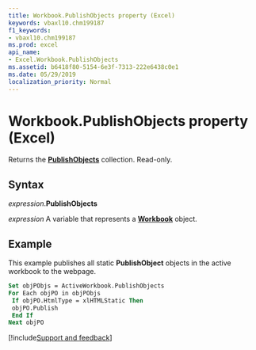 ```yaml
---
title: Workbook.PublishObjects property (Excel)
keywords: vbaxl10.chm199187
f1_keywords:
- vbaxl10.chm199187
ms.prod: excel
api_name:
- Excel.Workbook.PublishObjects
ms.assetid: b6418f80-5154-6e3f-7313-222e6438c0e1
ms.date: 05/29/2019
localization_priority: Normal
---
```



# Workbook.PublishObjects property (Excel)

Returns the **[PublishObjects](Excel.PublishObjects.md)** collection. Read-only.


## Syntax

_expression_.**PublishObjects**

_expression_ A variable that represents a **[Workbook](Excel.Workbook.md)** object.


## Example

This example publishes all static **PublishObject** objects in the active workbook to the webpage.

```vb
Set objPObjs = ActiveWorkbook.PublishObjects 
For Each objPO in objPObjs 
 If objPO.HtmlType = xlHTMLStatic Then 
 objPO.Publish 
 End If 
Next objPO
```



[!include[Support and feedback](~/includes/feedback-boilerplate.md)]